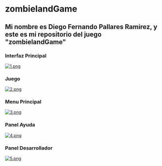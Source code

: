 # zombielandGame

## Mi nombre es Diego Fernando Pallares Ramirez, y este es mi repositorio del juego "zombielandGame"

### Interfaz Principal
[![1.png](https://i.postimg.cc/CKRKQdDs/1.png)](https://postimg.cc/WDPjDN5d)

### Juego
[![2.png](https://i.postimg.cc/VLzkcKn6/2.png)](https://postimg.cc/9zNhdtx5)

###  Menu Principal
[![3.png](https://i.postimg.cc/pXkXVKJB/3.png)](https://postimg.cc/MvM8dM4c)

### Panel Ayuda
[![4.png](https://i.postimg.cc/VkVfn1Tr/4.png)](https://postimg.cc/CRbpVywS)

### Panel Desarrollador
[![5.png](https://i.postimg.cc/k5Rnyz3j/5.png)](https://postimg.cc/06xRktNm)
